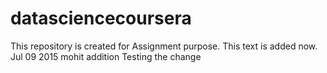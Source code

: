 # datasciencecoursera
This repository is created for Assignment purpose.
This text is added now. 
Jul 09 2015 mohit addition
Testing the change
